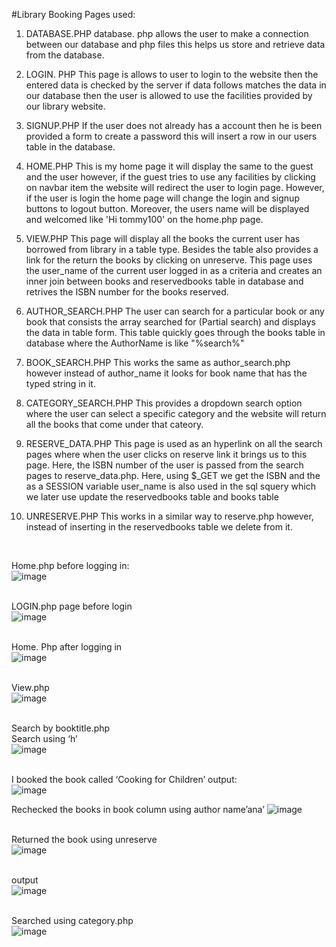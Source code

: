 #Library Booking
Pages used:
1) DATABASE.PHP
database. php allows the user to make a connection between our database and php files this helps us store and retrieve data from the database.

2) LOGIN. PHP
This page is allows to user to login to the website then the entered data is checked by the server if data follows matches the data in our database then the user is allowed to use the facilities provided by our library website.

3) SIGNUP.PHP
If the user does not already has a account then he is been provided a form to create a password this will insert a row in our users table in the database.

4) HOME.PHP
This is my home page it will display the same to the guest and the user however, if the guest tries to use any facilities by clicking on navbar item the website will redirect the user to login page. However, if the user is login the home page will change the login and signup buttons to logout button. Moreover, the users name will be displayed and welcomed like 'Hi tommy100' on the home.php page.

5) VIEW.PHP
This page will display all the books the current user has borrowed from library in a table type. Besides the table also provides a link for the return the books by clicking on unreserve. This page uses the user_name of the current user logged in as a criteria and creates an inner join between books and reservedbooks table in database and retrives the ISBN number for the books reserved. 




6) AUTHOR_SEARCH.PHP
The user can search for a particular book or any book that consists the array searched for (Partial search) and displays the data in table form. This table quickly goes through the books table in database where the AuthorName is like "%search%" 

7) BOOK_SEARCH.PHP
This works the same as author_search.php however instead of author_name it looks for book name that has the typed string in it.

8) CATEGORY_SEARCH.PHP
This provides a dropdown search option where the user can select a specific category and the website will return all the books that come under that cateory.

9) RESERVE_DATA.PHP
This page is used as an hyperlink on all the search pages where when the user clicks on reserve link it brings us to this page. Here, the ISBN number of the user is passed from the search pages to reserve_data.php. Here, using $_GET we get the ISBN and the as a SESSION variable user_name is also used in the sql squery which we later use update the reservedbooks table and books table

10) UNRESERVE.PHP
This works in a similar way to reserve.php however, instead of inserting in the reservedbooks table we delete from it. <br />
<br />

Home.php before logging in:<br />
![image](https://user-images.githubusercontent.com/79542266/161059905-1e9ba32a-1823-4459-b971-c331bfe88c8f.png)<br /><br />

LOGIN.php page before login<br />
![image](https://user-images.githubusercontent.com/79542266/161059970-d91df5f5-f10d-4b42-85a2-8ced730dedf7.png)<br /><br />

Home. Php after logging in<br />
![image](https://user-images.githubusercontent.com/79542266/161060007-f345e61c-bfd3-499e-a2d6-1f17b3ac1096.png)<br /><br />

View.php<br />
![image](https://user-images.githubusercontent.com/79542266/161060042-e70a6dd6-8cf4-4576-bd79-6703a7350eb9.png)<br /><br />

Search by booktitle.php<br />
Search using ‘h’<br />
![image](https://user-images.githubusercontent.com/79542266/161060075-0575741f-7a40-4b98-b815-0918c052c8cf.png)<br /><br />

I booked the book called ‘Cooking for Children’ output:<br />
![image](https://user-images.githubusercontent.com/79542266/161060130-6ab12fd6-f4ed-41ce-bb48-6f1500deeccb.png)

Rechecked the books in book column using author name’ana’
![image](https://user-images.githubusercontent.com/79542266/161060167-782d013c-ab1b-4236-a0d8-23a6926ec34b.png)<br /><br />

Returned the book using unreserve<br />
![image](https://user-images.githubusercontent.com/79542266/161060232-74498cad-97f2-48a1-ab2a-b6b00f3de6e2.png)<br /><br />

output<br />
![image](https://user-images.githubusercontent.com/79542266/161060270-60d11c4a-23a6-412a-bbc1-50296b2c7f75.png)<br /><br />

Searched using category.php <br />
![image](https://user-images.githubusercontent.com/79542266/161060310-bed2b753-9c29-43af-916b-2979b56b8d5b.png)<br /><br />
